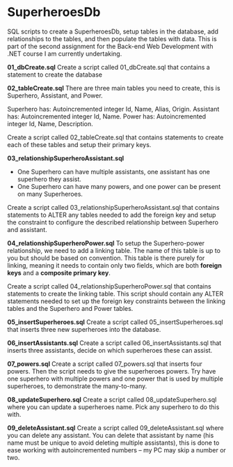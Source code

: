 # SuperheroesDb
SQL scripts to create a SuperheroesDb, setup tables in the database, add relationships to the tables, and then populate the tables with data.
This is part of the second assignment for the Back-end Web Development with .NET course I am currently undertaking.

**01_dbCreate.sql**
Create a script called 01_dbCreate.sql that contains a statement to create the database

**02_tableCreate.sql**
There are three main tables you need to create, this is Superhero, Assistant, and Power.

Superhero has: Autoincremented integer Id, Name, Alias, Origin.
Assistant has: Autoincremented integer Id, Name.
Power has: Autoincremented integer Id, Name, Description.

Create a script called 02_tableCreate.sql that contains statements to create each of these tables and
setup their primary keys. 

**03_relationshipSuperheroAssistant.sql**

* One Superhero can have multiple assistants, one assistant has one superhero they assist.
* One Superhero can have many powers, and one power can be present on many Superheroes.

Create a script called 03_relationshipSuperheroAssistant.sql that contains statements to ALTER any
tables needed to add the foreign key and setup the constraint to configure the described relationship between
Superhero and assistant.

**04_relationshipSuperheroPower.sql**
To setup the Superhero-power relationship, we need to add a linking table. The name of this table is up to you
but should be based on convention. This table is there purely for linking, meaning it needs to contain only two fields,
which are both **foreign keys** and a **composite primary key**.

Create a script called 04_relationshipSuperheroPower.sql that contains statements to create the linking
table. This script should contain any ALTER statements needed to set up the foreign key constraints between the linking
tables and the Superhero and Power tables.

**05_insertSuperheroes.sql**
Create a script called 05_insertSuperheroes.sql that inserts three new superheroes into the database.

**06_insertAssistants.sql**
Create a script called 06_insertAssistants.sql that inserts three assistants, decide on which superheroes
these can assist.

**07_powers.sql**
Create a script called 07_powers.sql that inserts four powers. Then the script needs to give the
superheroes powers. Try have one superhero with multiple powers and one power that is used by multiple superheroes,
to demonstrate the many-to-many.

**08_updateSuperhero.sql**
Create a script called 08_updateSuperhero.sql where you can update a superheroes name. Pick any
superhero to do this with.

**09_deleteAssistant.sql**
Create a script called 09_deleteAssistant.sql where you can delete any assistant. You can delete that
assistant by name (his name must be unique to avoid deleting multiple assistants), this is done to ease working with
autoincremented numbers – my PC may skip a number or two.
